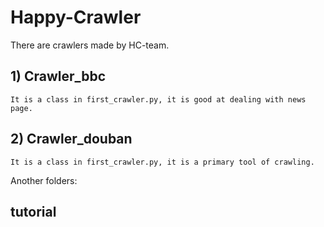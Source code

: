 # Happy-Crawler

There are crawlers made by HC-team.

    
## 1) Crawler_bbc

    It is a class in first_crawler.py, it is good at dealing with news page.

## 2) Crawler_douban

    It is a class in first_crawler.py, it is a primary tool of crawling.

Another folders:

## tutorial


